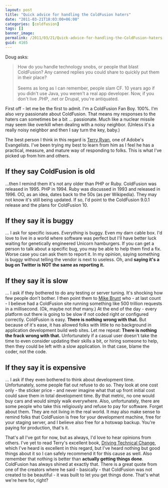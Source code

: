 ```yaml
---
layout: post
title: "Quick advice for handling the ColdFusion haters"
date: "2011-03-21T18:03:00+06:00"
categories: [coldfusion]
tags: []
banner_image: 
permalink: /2011/03/21/Quick-advice-for-handling-the-ColdFusion-haters
guid: 4165
---
```


Doug asks:

<blockquote>
How do you handle technology snobs, or people that blast ColdFusion? Any canned replies you could share to quickly put them in their place?
<br/><br/>
Seems as long as I can remember, people slam CF. 10 years ago if you didn't use Java, you weren't a real app developer. Now, if you don't live .PHP, .net or Drupal, you're antiquated.
</blockquote>
<!--more-->
First off - let me be the first to admit. I'm a ColdFusion Fan Boy. 100%. I'm also <i>very</i> passionate about ColdFusion. That means my responses to the haters can sometimes be a bit ... passionate. Much like a nuclear missile may seem like overkill when dealing with a noisy neighbor. (Unless it's a really noisy neighbor and then I say turn the key, baby.) 

The best person I think in this regard is <a href="http://www.terrenceryan.com/">Terry Ryan</a>, one of Adobe's Evangelists. I've been trying my best to learn from him as I feel he has a practical, measure, and mature way of responding to folks. This is what I've picked up from him and others.

<h2>If they say ColdFusion is old</h2>

...then I remind them it's not any older than PHP or Ruby. ColdFusion was released in 1995. PHP in 1994. Ruby was discussed in 1993 and released in 1996. OO, as an idea, dates back to the 50s (as per Wikipedia). They may not know it's still being updated. If so, I'd point to the ColdFusion 9.0.1 release and the plans for ColdFusion 10.

<h2>If they say it is buggy</h2>
... I ask for specific issues. <i>Everything</i> is buggy. Even my darn cable box. I'd love to live in a world where software was perfect but I'll have better luck waiting for genetically engineered Unicorn hamburgers. If you can get a person to talk about a specific bug, you may be able to help them find a fix. Worse case you can ask them to report it. In my opinion, saying something is buggy without telling the vendor is next to useless. Oh, and <b>saying it's a bug on Twitter is NOT the same as reporting it.</b> 

<h2>If they say it is slow</h2>
... I ask if they bothered to do any testing or server tuning. It's shocking how few people don't bother. I then point them to <a href="http://cfwhisperer.net/">Mike Brunt</a> who - at last count - I believe had a ColdFusion site running something like 500 trillion requests in a millisecond. (Ok, maybe not <i>that</i> many.) At the end of the day - every platform out there is going to be slow if not coded right or configured correctly. ColdFusion is easy. <b>There is nothing wrong with that.</b> But because of it's ease, it has allowed folks with little to no background in application development build web sites. Let me repeat: <b>There is nothing the frack wrong with that.</b> Unfortunately if a casual user doesn't take the time to even consider updating their skills a bit, or hiring someone to help, then they could be left with a slow application. In that case, blame the coder, not the code.

<h2>If they say it is expensive</h2>
... I ask if they even bothered to think about development time. Unfortunately, some people flat out refuse to do so. They look at one cost only - the sticker price - and never imagine what that up front initial cost could save them in total development time. By that metric, no one would buy cars and would simply walk everywhere. Also, unfortunately, there are some people who take this religiously and refuse to pay for software. Forget about them. They are not living in the real world. It may also make sense to remind folks that ColdFusion is free for your development machine, free for your staging server, and I believe also free for a hotswap backup. You're paying for production, that's it.

That's all I've got for now, but as always, I'd love to hear opinions from others. I've yet to read Terry's excellent book, <a href="http://www.terrenceryan.com/book/">Driving Technical Change</a>, which I've heard is excellent in this regard, but I've heard nothing but good things about it so I can safely recommend it for this cause as well. Also remember that nothing is better than <b>actually getting things done</b>. ColdFusion has always shined at exactly that. There is a great quote from one of the creators where he said - basically - that ColdFusion was not created to be beautiful - it was built to let you get things done. That's what we're here for, right?